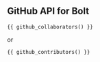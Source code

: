 GitHub API for Bolt
-------------------

```
{{ github_collaborators() }}
```

or

```
{{ github_contributors() }}
```
